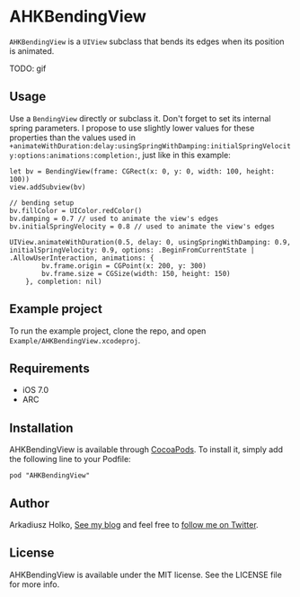 # AHKBendingView

`AHKBendingView` is a `UIView` subclass that bends its edges when its position is animated.

TODO: gif

## Usage

Use a `BendingView` directly or subclass it. Don't forget to set its internal spring parameters. I propose to use slightly lower values for these properties than the values used in `+animateWithDuration:delay:usingSpringWithDamping:initialSpringVelocity:options:animations:completion:`, just like in this example:

    let bv = BendingView(frame: CGRect(x: 0, y: 0, width: 100, height: 100))
    view.addSubview(bv)

    // bending setup
    bv.fillColor = UIColor.redColor()
    bv.damping = 0.7 // used to animate the view's edges
    bv.initialSpringVelocity = 0.8 // used to animate the view's edges

    UIView.animateWithDuration(0.5, delay: 0, usingSpringWithDamping: 0.9, initialSpringVelocity: 0.9, options: .BeginFromCurrentState | .AllowUserInteraction, animations: {
            bv.frame.origin = CGPoint(x: 200, y: 300)
            bv.frame.size = CGSize(width: 150, height: 150)
        }, completion: nil)


## Example project

To run the example project, clone the repo, and open `Example/AHKBendingView.xcodeproj`.

## Requirements

- iOS 7.0
- ARC

## Installation

AHKBendingView is available through [CocoaPods](http://cocoapods.org). To install
it, simply add the following line to your Podfile:

    pod "AHKBendingView"

## Author

Arkadiusz Holko, [See my blog](http://holko.pl/) and feel free to [follow me on Twitter](https://twitter.com/arekholko).

## License

AHKBendingView is available under the MIT license. See the LICENSE file for more info.

